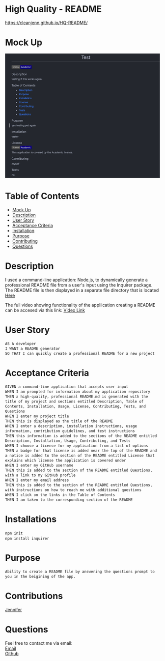 # High Quality - README

https://cleanjenn.github.io/HQ-README/

# Mock Up 

![README Generated Mock-up](./images/mockup.png)

# Table of Contents 

- [Mock Up](#mock-up)
- [Description](#description)
- [User Story](#user-story)
- [Acceptance Criteria](#acceptance-criteria)
- [Installation](#installation)
- [Purpose](#purpose)
- [Contributing](#contributing)
- [Questions](#questions)

# Description 

I used a command-line application: Node.js, to dynamically generate a professional README file from a user's input using the Inquirer package. The README file is then displayed in a separate file directory that is located [Here](./Develop/dist/README.md)

The full video showing functionality of the appliication creating a README can be accesed via this link:
[Video Link](https://drive.google.com/file/d/1Z6KhIJkageahm3FSMMZgULOiCm2BUWmc/view?usp=sharing)

# User Story
``` 
AS A developer
I WANT a README generator
SO THAT I can quickly create a professional README for a new project
```
# Acceptance Criteria
``` 
GIVEN a command-line application that accepts user input
WHEN I am prompted for information about my application repository
THEN a high-quality, professional README.md is generated with the title of my project and sections entitled Description, Table of Contents, Installation, Usage, License, Contributing, Tests, and Questions
WHEN I enter my project title
THEN this is displayed as the title of the README
WHEN I enter a description, installation instructions, usage information, contribution guidelines, and test instructions
THEN this information is added to the sections of the README entitled Description, Installation, Usage, Contributing, and Tests
WHEN I choose a license for my application from a list of options
THEN a badge for that license is added near the top of the README and a notice is added to the section of the README entitled License that explains which license the application is covered under
WHEN I enter my GitHub username
THEN this is added to the section of the README entitled Questions, with a link to my GitHub profile
WHEN I enter my email address
THEN this is added to the section of the README entitled Questions, with instructions on how to reach me with additional questions
WHEN I click on the links in the Table of Contents
THEN I am taken to the corresponding section of the README
```
# Installations 
`npm init`<br />
`npm install inquirer`

# Purpose
```
Ability to create a README file by answering the questions prompt to you in the beigining of the app.
```

# Contributions

[Jennifer](https://github.com/cleanjenn)

# Questions 

Feel free to contact me via email: <br /> [Email](mailto:jennifergomez.com)<br /> 
[Github](https://github.com/cleanjenn)<br />

